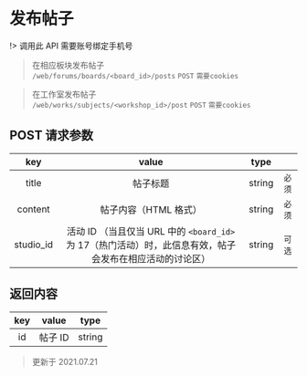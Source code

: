 # 发布帖子

!> 调用此 API 需要账号绑定手机号

> 在相应板块发布帖子  
> `/web/forums/boards/<board_id>/posts` `POST` `需要cookies`

> 在工作室发布帖子  
> `/web/works/subjects/<workshop_id>/post` `POST` `需要cookies`

## POST 请求参数

|    key    |                                                  value                                                   |  type  |        |
| :-------: | :------------------------------------------------------------------------------------------------------: | :----: | :----: |
|   title   |                                                 帖子标题                                                 | string | `必须` |
|  content  |                                          帖子内容（HTML 格式）                                           | string | `必须` |
| studio_id | 活动 ID （当且仅当 URL 中的 `<board_id>` 为 17（热门活动）时，此信息有效，帖子会发布在相应活动的讨论区） | string | `可选` |

## 返回内容

| key |  value  |  type  |
| :-: | :-----: | :----: |
| id  | 帖子 ID | string |

> 更新于 2021.07.21
